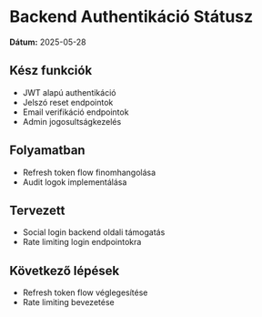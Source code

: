 # Backend Authentikáció Státusz

**Dátum:** 2025-05-28

## Kész funkciók

- JWT alapú authentikáció
- Jelszó reset endpointok
- Email verifikáció endpointok
- Admin jogosultságkezelés

## Folyamatban

- Refresh token flow finomhangolása
- Audit logok implementálása

## Tervezett

- Social login backend oldali támogatás
- Rate limiting login endpointokra

## Következő lépések

- Refresh token flow véglegesítése
- Rate limiting bevezetése

